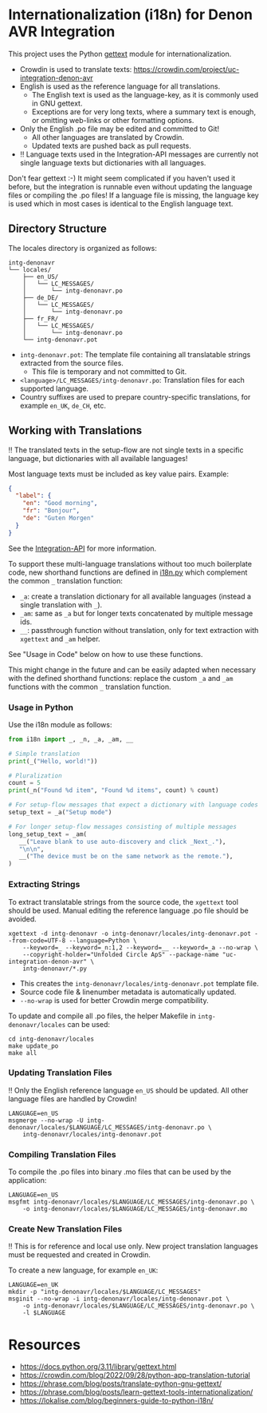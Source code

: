 # Internationalization (i18n) for Denon AVR Integration

This project uses the Python [gettext](https://docs.python.org/3.11/library/gettext.html) module for internationalization.

- Crowdin is used to translate texts: https://crowdin.com/project/uc-integration-denon-avr
- English is used as the reference language for all translations.
  - The English text is used as the language-key, as it is commonly used in GNU gettext.
  - Exceptions are for very long texts, where a summary text is enough, or omitting web-links or other formatting options.
- Only the English .po file may be edited and committed to Git!
  - All other languages are translated by Crowdin.
  - Updated texts are pushed back as pull requests. 
- ‼️ Language texts used in the Integration-API messages are currently not single language texts but dictionaries with
     all languages.

Don't fear gettext :-)
It might seem complicated if you haven't used it before, but the integration is runnable even without updating the
language files or compiling the .po files! If a language file is missing, the language key is used which in most cases
is identical to the English language text.

## Directory Structure

The locales directory is organized as follows:

```
intg-denonavr
└── locales/
    ├── en_US/
    │   └── LC_MESSAGES/
    │       └── intg-denonavr.po
    ├── de_DE/
    │   └── LC_MESSAGES/
    │       └── intg-denonavr.po
    ├── fr_FR/
    │   └── LC_MESSAGES/
    │       └── intg-denonavr.po
    └── intg-denonavr.pot
```

- `intg-denonavr.pot`: The template file containing all translatable strings extracted from the source files.
  - This file is temporary and not committed to Git. 
- `<language>/LC_MESSAGES/intg-denonavr.po`: Translation files for each supported language.
- Country suffixes are used to prepare country-specific translations, for example `en_UK`, `de_CH`, etc.

## Working with Translations

‼️ The translated texts in the setup-flow are not single texts in a specific language, but dictionaries with all
   available languages! 

Most language texts must be included as key value pairs. Example:

```json
{
  "label": {
    "en": "Good morning",
    "fr": "Bonjour",
    "de": "Guten Morgen"
  }
}
```

See the [Integration-API](https://github.com/unfoldedcircle/core-api/tree/main/integration-api) for more information.

To support these multi-language translations without too much boilerplate code, new shorthand functions are defined
in [i18n.py](../intg-denonavr/i18n.py) which complement the common `_` translation function:

- `_a`: create a translation dictionary for all available languages (instead a single translation with `_`).
- `_am`: same as `_a` but for longer texts concatenated by multiple message ids.
- `__`: passthrough function without translation, only for text extraction with `xgettext` and `_am` helper.

See "Usage in Code" below on how to use these functions.

This might change in the future and can be easily adapted when necessary with the defined shorthand functions:
replace the custom `_a` and `_am` functions with the common `_` translation function.

### Usage in Python

Use the i18n module as follows:

```python
from i18n import _, _n, _a, _am, __

# Simple translation
print(_("Hello, world!"))

# Pluralization
count = 5
print(_n("Found %d item", "Found %d items", count) % count)

# For setup-flow messages that expect a dictionary with language codes
setup_text = _a("Setup mode")

# For longer setup-flow messages consisting of multiple messages
long_setup_text = _am(
   __("Leave blank to use auto-discovery and click _Next_."),
   "\n\n",
   __("The device must be on the same network as the remote."),
)
```

### Extracting Strings

To extract translatable strings from the source code, the `xgettext` tool should be used. Manual editing the reference
language .po file should be avoided.

```shell
xgettext -d intg-denonavr -o intg-denonavr/locales/intg-denonavr.pot --from-code=UTF-8 --language=Python \
    --keyword=_ --keyword=_n:1,2 --keyword=__ --keyword=_a --no-wrap \
    --copyright-holder="Unfolded Circle ApS" --package-name "uc-integration-denon-avr" \
    intg-denonavr/*.py
```

- This creates the `intg-denonavr/locales/intg-denonavr.pot` template file.
- Source code file & linenumber metadata is automatically updated. 
- `--no-wrap` is used for better Crowdin merge compatibility.

To update and compile all .po files, the helper Makefile in `intg-denonavr/locales` can be used:

```shell
cd intg-denonavr/locales
make update_po
make all
```

### Updating Translation Files

‼️ Only the English reference language `en_US` should be updated. All other language files are handled by Crowdin!

```shell
LANGUAGE=en_US
msgmerge --no-wrap -U intg-denonavr/locales/$LANGUAGE/LC_MESSAGES/intg-denonavr.po \
    intg-denonavr/locales/intg-denonavr.pot
```

### Compiling Translation Files

To compile the .po files into binary .mo files that can be used by the application:

```shell
LANGUAGE=en_US
msgfmt intg-denonavr/locales/$LANGUAGE/LC_MESSAGES/intg-denonavr.po \
    -o intg-denonavr/locales/$LANGUAGE/LC_MESSAGES/intg-denonavr.mo
```

### Create New Translation Files

‼️ This is for reference and local use only. New project translation languages must be requested and created in Crowdin.

To create a new language, for example `en_UK`:

```shell
LANGUAGE=en_UK
mkdir -p "intg-denonavr/locales/$LANGUAGE/LC_MESSAGES"
msginit --no-wrap -i intg-denonavr/locales/intg-denonavr.pot \
    -o intg-denonavr/locales/$LANGUAGE/LC_MESSAGES/intg-denonavr.po \
    -l $LANGUAGE
```

# Resources

- https://docs.python.org/3.11/library/gettext.html
- https://crowdin.com/blog/2022/09/28/python-app-translation-tutorial
- https://phrase.com/blog/posts/translate-python-gnu-gettext/
- https://phrase.com/blog/posts/learn-gettext-tools-internationalization/
- https://lokalise.com/blog/beginners-guide-to-python-i18n/
